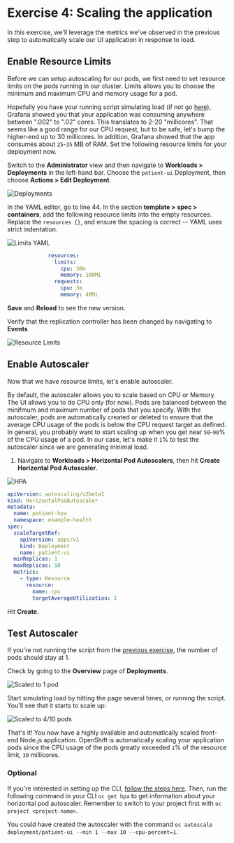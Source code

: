 # Exercise 4: Scaling the application

In this exercise, we'll leverage the metrics we've observed in the previous step to automatically scale our UI application in response to load.

## Enable Resource Limits

Before we can setup autoscaling for our pods, we first need to set resource limits on the pods running in our cluster. Limits allows you to choose the minimum and maximum CPU and memory usage for a pod.

Hopefully you have your running script simulating load \(if not go [here](https://github.com/volaka/openshift101/tree/20ae53f9e65e9248a62f872d70f837850fbe3ae9/workshop/exercise-04/exercise-2.md#simulate-load-on-the-application)\), Grafana showed you that your application was consuming anywhere between ".002" to ".02" cores. This translates to 2-20 "millicores". That seems like a good range for our CPU request, but to be safe, let's bump the higher-end up to 30 millicores. In addition, Grafana showed that the app consumes about `25`-`35` MB of RAM. Set the following resource limits for your deployment now.

Switch to the **Administrator** view and then navigate to **Workloads &gt; Deployments** in the left-hand bar. Choose the `patient-ui` Deployment, then choose **Actions &gt; Edit Deployment**.

![Deployments](../.gitbook/assets/ocp-deployments.png)

In the YAML editor, go to line 44. In the section **template &gt; spec &gt; containers**, add the following resource limits into the empty resources. Replace the `resources {}`, and ensure the spacing is correct -- YAML uses strict indentation.

![Limits YAML](../.gitbook/assets/ocp-limits-yaml.png)

```yaml
             resources:
               limits:
                 cpu: 30m
                 memory: 100Mi
               requests:
                 cpu: 3m
                 memory: 40Mi
```

**Save** and **Reload** to see the new version.

Verify that the replication controller has been changed by navigating to **Events**

![Resource Limits](../.gitbook/assets/ocp-dc-events.png)

## Enable Autoscaler

Now that we have resource limits, let's enable autoscaler.

By default, the autoscaler allows you to scale based on CPU or Memory. The UI allows you to do CPU only \(for now\). Pods are balanced between the minifmum and maximum number of pods that you specify. With the autoscaler, pods are automatically created or deleted to ensure that the average CPU usage of the pods is below the CPU request target as defined. In general, you probably want to start scaling up when you get near `50`-`90`% of the CPU usage of a pod. In our case, let's make it `1`% to test the autoscaler since we are generating minimal load.

1. Navigate to **Workloads &gt; Horizontal Pod Autoscalers**, then hit **Create Horizontal Pod Autoscaler**.

![HPA](../.gitbook/assets/ocp-hpa.png)

```yaml
apiVersion: autoscaling/v2beta1
kind: HorizontalPodAutoscaler
metadata:
  name: patient-hpa
  namespace: example-health
spec:
  scaleTargetRef:
    apiVersion: apps/v1
    kind: Deployment
    name: patient-ui
  minReplicas: 1
  maxReplicas: 10
  metrics:
    - type: Resource
      resource:
        name: cpu
        targetAverageUtilization: 1
```

Hit **Create**.

## Test Autoscaler

If you're not running the script from the [previous exercise](https://github.com/volaka/openshift101/tree/20ae53f9e65e9248a62f872d70f837850fbe3ae9/workshop/exercise-04/exercise-2.md#simulate-load-on-the-application), the number of pods should stay at 1.

Check by going to the **Overview** page of **Deployments**.

![Scaled to 1 pod](../.gitbook/assets/ocp-hpa-before.png)

Start simulating load by hitting the page several times, or running the script. You'll see that it starts to scale up:

![Scaled to 4/10 pods](../.gitbook/assets/ocp-hpa-after.png)

That's it! You now have a highly available and automatically scaled front-end Node.js application. OpenShift is automatically scaling your application pods since the CPU usage of the pods greatly exceeded `1`% of the resource limit, `30` millicores.

### Optional

If you're interested in setting up the CLI, [follow the steps here](https://github.com/volaka/openshift101/tree/20ae53f9e65e9248a62f872d70f837850fbe3ae9/workshop/getting-started/setup_cli.md). Then, run the following command in your CLI `oc get hpa` to get information about your horizontal pod autoscaler. Remember to switch to your project first with `oc project <project-name>`.

You could have created the autoscaler with the command `oc autoscale deployment/patient-ui --min 1 --max 10 --cpu-percent=1`.

